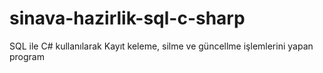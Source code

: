 # sinava-hazirlik-sql-c-sharp
SQL ile C# kullanılarak Kayıt keleme, silme ve güncellme işlemlerini yapan program

